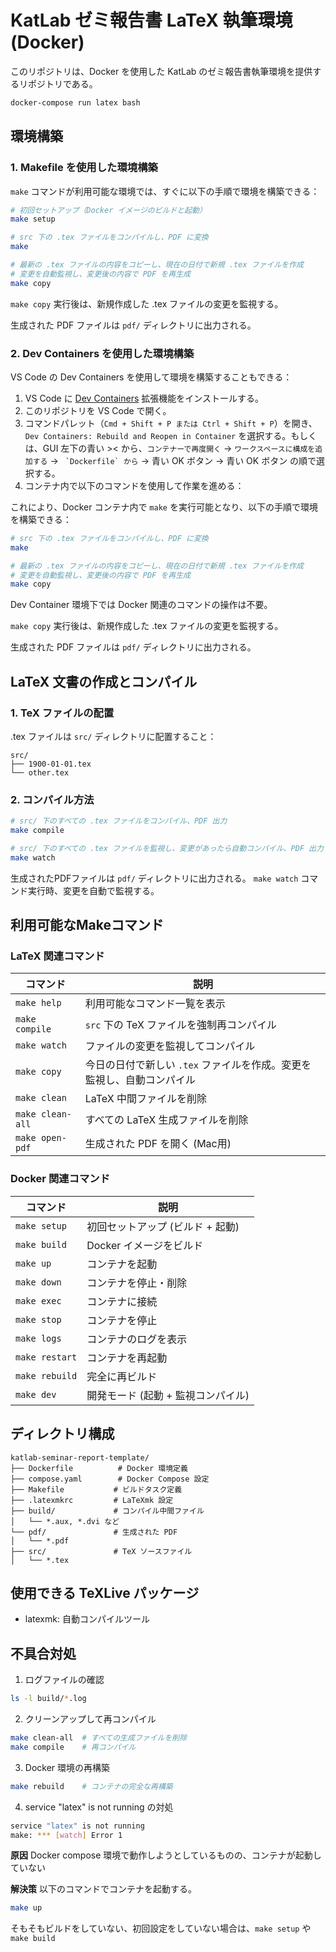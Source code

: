 # KatLab ゼミ報告書 LaTeX 執筆環境 (Docker)

このリポジトリは、Docker を使用した KatLab のゼミ報告書執筆環境を提供するリポジトリである。

```bash
docker-compose run latex bash
```

## 環境構築

### 1. Makefile を使用した環境構築

`make` コマンドが利用可能な環境では、すぐに以下の手順で環境を構築できる：

```bash
# 初回セットアップ（Docker イメージのビルドと起動）
make setup

# src 下の .tex ファイルをコンパイルし、PDF に変換
make

# 最新の .tex ファイルの内容をコピーし、現在の日付で新規 .tex ファイルを作成
# 変更を自動監視し、変更後の内容で PDF を再生成
make copy
```

`make copy` 実行後は、新規作成した .tex ファイルの変更を監視する。

生成された PDF ファイルは `pdf/` ディレクトリに出力される。

### 2. Dev Containers を使用した環境構築

VS Code の Dev Containers を使用して環境を構築することもできる：

1. VS Code に [Dev Containers](https://marketplace.visualstudio.com/items?itemName=ms-vscode-remote.remote-containers) 拡張機能をインストールする。
2. このリポジトリを VS Code で開く。
3. コマンドパレット（`Cmd + Shift + P または Ctrl + Shift + P`）を開き、`Dev Containers: Rebuild and Reopen in Container` を選択する。もしくは、GUI 左下の青い >< から、`コンテナーで再度開く` -> `ワークスペースに構成を追加する` -> `` `Dockerfile` から`` -> 青い OK ボタン -> 青い OK ボタン の順で選択する。
4. コンテナ内で以下のコマンドを使用して作業を進める：

これにより、Docker コンテナ内で `make` を実行可能となり、以下の手順で環境を構築できる：

```bash
# src 下の .tex ファイルをコンパイルし、PDF に変換
make

# 最新の .tex ファイルの内容をコピーし、現在の日付で新規 .tex ファイルを作成
# 変更を自動監視し、変更後の内容で PDF を再生成
make copy
```
Dev Container 環境下では Docker 関連のコマンドの操作は不要。

`make copy` 実行後は、新規作成した .tex ファイルの変更を監視する。

生成された PDF ファイルは `pdf/` ディレクトリに出力される。


## LaTeX 文書の作成とコンパイル

### 1. TeX ファイルの配置
.tex ファイルは `src/` ディレクトリに配置すること：
```
src/
├── 1900-01-01.tex
└── other.tex
```

### 2. コンパイル方法

```bash
# src/ 下のすべての .tex ファイルをコンパイル、PDF 出力
make compile

# src/ 下のすべての .tex ファイルを監視し、変更があったら自動コンパイル、PDF 出力
make watch
```

生成されたPDFファイルは `pdf/` ディレクトリに出力される。
`make watch` コマンド実行時、変更を自動で監視する。


## 利用可能なMakeコマンド

### LaTeX 関連コマンド

| コマンド         | 説明                                                                   |
| ---------------- | ---------------------------------------------------------------------- |
| `make help`      | 利用可能なコマンド一覧を表示                                           |
| `make compile`   | `src` 下の TeX ファイルを強制再コンパイル                              |
| `make watch`     | ファイルの変更を監視してコンパイル                                     |
| `make copy`      | 今日の日付で新しい `.tex` ファイルを作成。変更を監視し、自動コンパイル |
| `make clean`     | LaTeX 中間ファイルを削除                                               |
| `make clean-all` | すべての LaTeX 生成ファイルを削除                                      |
| `make open-pdf`  | 生成された PDF を開く (Mac用)                                          |

### Docker 関連コマンド

| コマンド       | 説明                               |
| -------------- | ---------------------------------- |
| `make setup`   | 初回セットアップ (ビルド + 起動)   |
| `make build`   | Docker イメージをビルド            |
| `make up`      | コンテナを起動                     |
| `make down`    | コンテナを停止・削除               |
| `make exec`    | コンテナに接続                     |
| `make stop`    | コンテナを停止                     |
| `make logs`    | コンテナのログを表示               |
| `make restart` | コンテナを再起動                   |
| `make rebuild` | 完全に再ビルド                     |
| `make dev`     | 開発モード (起動 + 監視コンパイル) |

## ディレクトリ構成

```
katlab-seminar-report-template/
├── Dockerfile          # Docker 環境定義
├── compose.yaml        # Docker Compose 設定
├── Makefile           # ビルドタスク定義
├── .latexmkrc         # LaTeXmk 設定
├── build/             # コンパイル中間ファイル
│   └── *.aux, *.dvi など
└── pdf/               # 生成された PDF
│   └── *.pdf
├── src/               # TeX ソースファイル
│   └── *.tex
```

## 使用できる TeXLive パッケージ

- latexmk: 自動コンパイルツール

## 不具合対処

1. ログファイルの確認
```bash
ls -l build/*.log
```

2. クリーンアップして再コンパイル
```bash
make clean-all  # すべての生成ファイルを削除
make compile    # 再コンパイル
```

3. Docker 環境の再構築
```bash
make rebuild    # コンテナの完全な再構築
```

4. service "latex" is not running の対処

```bash
service "latex" is not running
make: *** [watch] Error 1
```

**原因**
Docker compose 環境で動作しようとしているものの、コンテナが起動していない

**解決策**
以下のコマンドでコンテナを起動する。

```bash
make up
```

そもそもビルドをしていない、初回設定をしていない場合は、`make setup` や `make build`
